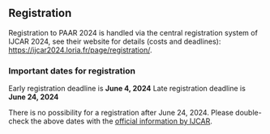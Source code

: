 ## Registration

Registration to PAAR 2024 is handled via the central registration system of IJCAR 2024, see their website for details (costs and deadlines): <a href="https://ijcar2024.loria.fr/page/registration/">https://ijcar2024.loria.fr/page/registration/</a>.

### Important dates for registration

Early registration deadline is **June 4, 2024**
Late registration deadline is **June 24, 2024**

There is no possibility for a registration after June 24, 2024.
Please double-check the above dates with the <a href="https://merz.gitlabpages.inria.fr/2024-ijcar/page/registration/">official information by IJCAR</a>.
